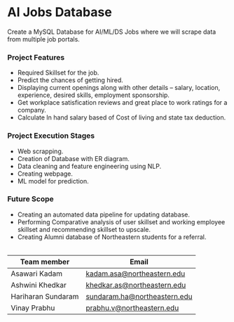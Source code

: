 # AI Jobs Database 


Create a MySQL Database for AI/ML/DS Jobs where we will scrape data from multiple job portals.


### Project Features
- Required Skillset for the job. 
- Predict the chances of getting hired. 
- Displaying current openings along with other details – salary, location, experience, desired skills, employment sponsorship. 
- Get workplace satisfication reviews and great place to work ratings for a company.
- Calculate In hand salary based of Cost of living and state tax deduction. 

### Project Execution Stages

- Web scrapping. 
- Creation of Database with ER diagram. 
- Data cleaning and feature engineering using NLP.  
- Creating webpage. 
- ML model for prediction. 


### Future Scope

- Creating an automated data pipeline for updating database. 
- Performing Comparative analysis of user skillset and working employee skillset and recommending skillset to upscale. 
- Creating Alumni database of Northeastern students for a referral. 
\
&nbsp;

| Team member | Email |
| ------ | ------ |
| Asawari Kadam | kadam.asa@northeastern.edu |
| Ashwini Khedkar | khedkar.as@northeastern.edu |
| Hariharan Sundaram | sundaram.ha@northeastern.edu |
| Vinay Prabhu | prabhu.v@northeastern.edu |
